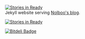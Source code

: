[![Stories in Ready](https://badge.waffle.io/nolboo/nolboo.github.io.png?label=ready)](https://waffle.io/nolboo/nolboo.github.io)  
Jekyll website serving [Nolboo's blog](http://nolboo.github.io/).

[![Stories in Ready](https://badge.waffle.io/nolboo/nolboo.github.io.png?label=ready)](http://waffle.io/nolboo/nolboo.github.io)

[![Bitdeli Badge](https://d2weczhvl823v0.cloudfront.net/nolboo/nolboo.github.io/trend.png)](https://bitdeli.com/free "Bitdeli Badge")

